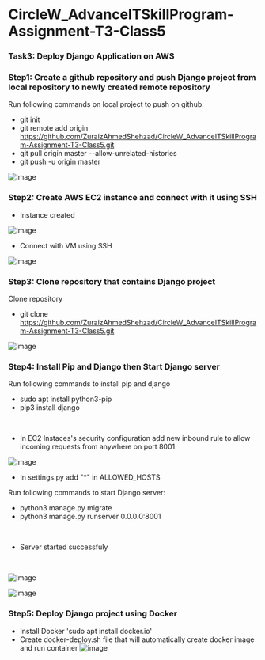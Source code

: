 # CircleW_AdvanceITSkillProgram-Assignment-T3-Class5
### Task3: Deploy Django Application on AWS

### Step1: Create a github repository and push Django project from local repository to newly created remote repository

Run following commands on local project to push on github:
- git init
- git remote add origin https://github.com/ZuraizAhmedShehzad/CircleW_AdvanceITSkillProgram-Assignment-T3-Class5.git
- git pull origin master --allow-unrelated-histories
- git push -u origin master

![image](https://github.com/ZuraizAhmedShehzad/CircleW_AdvanceITSkillProgram-Assignment-T3-Class5/assets/42076770/90fa9d3d-758a-4c79-8a0b-f8cf775ff49e)

### Step2: Create AWS EC2 instance and connect with it using SSH

- Instance created
  
![image](https://github.com/ZuraizAhmedShehzad/CircleW_AdvanceITSkillProgram-Assignment-T3-Class5/assets/42076770/95457043-5ae3-4e92-8ed8-67e659776489)<br>

- Connect with VM using SSH</br>

![image](https://github.com/ZuraizAhmedShehzad/CircleW_AdvanceITSkillProgram-Assignment-T3-Class5/assets/42076770/b25d5e62-23df-47b5-843d-62af518245c3)

###  Step3: Clone repository that contains Django project

Clone repository
- git clone https://github.com/ZuraizAhmedShehzad/CircleW_AdvanceITSkillProgram-Assignment-T3-Class5.git
  
![image](https://github.com/ZuraizAhmedShehzad/CircleW_AdvanceITSkillProgram-Assignment-T3-Class5/assets/42076770/48e24e47-a708-4c66-950d-52d5ee7bc5b5)

###  Step4: Install Pip and Django then Start Django server

Run following commands to install pip and django
- sudo apt install python3-pip
- pip3 install django
</br>

- In EC2 Instaces's security configuration add new inbound rule to allow incoming requests from anywhere on port 8001.

![image](https://github.com/ZuraizAhmedShehzad/CircleW_AdvanceITSkillProgram-Assignment-T3-Class5/assets/42076770/c5edce69-5bc2-4572-ae9c-87dfb98e2c85)

- In settings.py add "*" in ALLOWED_HOSTS

Run following commands to start Django server:
- python3 manage.py migrate
- python3 manage.py runserver 0.0.0.0:8001
</br>

- Server started successfuly
</br>

![image](https://github.com/ZuraizAhmedShehzad/CircleW_AdvanceITSkillProgram-Assignment-T3-Class5/assets/42076770/5d4aae93-1cac-41d9-9b61-5d995454bb69)

![image](https://github.com/ZuraizAhmedShehzad/CircleW_AdvanceITSkillProgram-Assignment-T3-Class5/assets/42076770/19056cfb-8df0-4e18-9538-701c422c326c)

### Step5: Deploy Django project using Docker
- Install Docker 'sudo apt install docker.io'
- Create docker-deploy.sh file that will automatically create docker image and run container
  ![image](https://github.com/ZuraizAhmedShehzad/CircleW_AdvanceITSkillProgram-Assignment-T3-Class5/assets/42076770/f444c899-0f84-4bb8-8612-e6e5e7527067)
 
